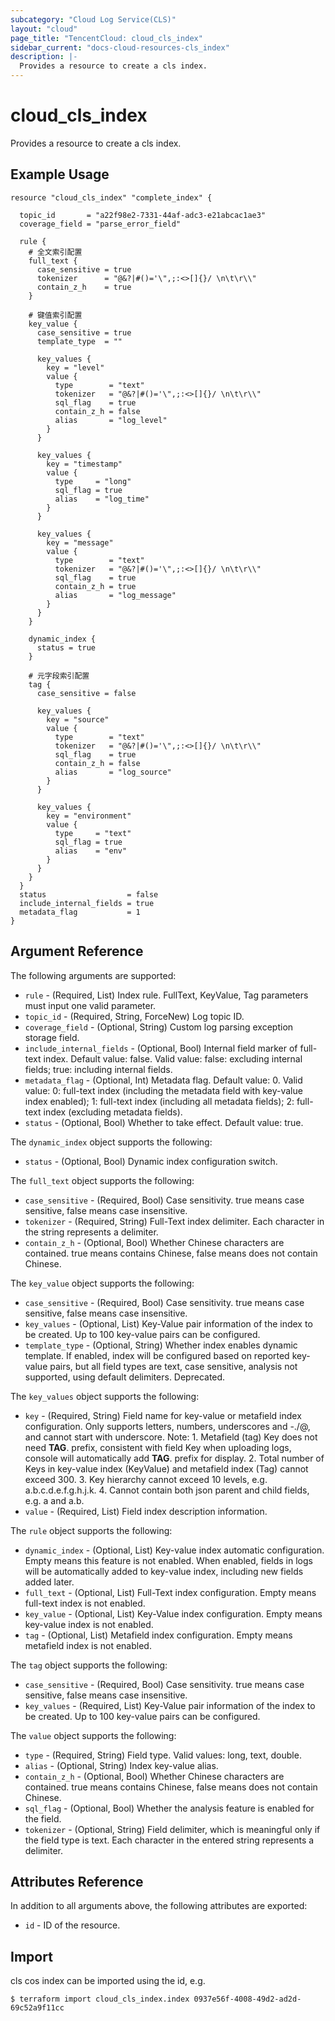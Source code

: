 ```yaml
---
subcategory: "Cloud Log Service(CLS)"
layout: "cloud"
page_title: "TencentCloud: cloud_cls_index"
sidebar_current: "docs-cloud-resources-cls_index"
description: |-
  Provides a resource to create a cls index.
---
```


# cloud_cls_index

Provides a resource to create a cls index.

## Example Usage

```hcl
resource "cloud_cls_index" "complete_index" {

  topic_id       = "a22f98e2-7331-44af-adc3-e21abcac1ae3"
  coverage_field = "parse_error_field"

  rule {
    # 全文索引配置
    full_text {
      case_sensitive = true
      tokenizer      = "@&?|#()='\",;:<>[]{}/ \n\t\r\\"
      contain_z_h    = true
    }

    # 键值索引配置
    key_value {
      case_sensitive = true
      template_type  = ""

      key_values {
        key = "level"
        value {
          type        = "text"
          tokenizer   = "@&?|#()='\",;:<>[]{}/ \n\t\r\\"
          sql_flag    = true
          contain_z_h = false
          alias       = "log_level"
        }
      }

      key_values {
        key = "timestamp"
        value {
          type     = "long"
          sql_flag = true
          alias    = "log_time"
        }
      }

      key_values {
        key = "message"
        value {
          type        = "text"
          tokenizer   = "@&?|#()='\",;:<>[]{}/ \n\t\r\\"
          sql_flag    = true
          contain_z_h = true
          alias       = "log_message"
        }
      }
    }

    dynamic_index {
      status = true
    }

    # 元字段索引配置
    tag {
      case_sensitive = false

      key_values {
        key = "source"
        value {
          type        = "text"
          tokenizer   = "@&?|#()='\",;:<>[]{}/ \n\t\r\\"
          sql_flag    = true
          contain_z_h = false
          alias       = "log_source"
        }
      }

      key_values {
        key = "environment"
        value {
          type     = "text"
          sql_flag = true
          alias    = "env"
        }
      }
    }
  }
  status                  = false
  include_internal_fields = true
  metadata_flag           = 1
}
```

## Argument Reference

The following arguments are supported:

* `rule` - (Required, List) Index rule. FullText, KeyValue, Tag parameters must input one valid parameter.
* `topic_id` - (Required, String, ForceNew) Log topic ID.
* `coverage_field` - (Optional, String) Custom log parsing exception storage field.
* `include_internal_fields` - (Optional, Bool) Internal field marker of full-text index. Default value: false. Valid value: false: excluding internal fields; true: including internal fields.
* `metadata_flag` - (Optional, Int) Metadata flag. Default value: 0. Valid value: 0: full-text index (including the metadata field with key-value index enabled); 1: full-text index (including all metadata fields); 2: full-text index (excluding metadata fields).
* `status` - (Optional, Bool) Whether to take effect. Default value: true.

The `dynamic_index` object supports the following:

* `status` - (Optional, Bool) Dynamic index configuration switch.

The `full_text` object supports the following:

* `case_sensitive` - (Required, Bool) Case sensitivity. true means case sensitive, false means case insensitive.
* `tokenizer` - (Required, String) Full-Text index delimiter. Each character in the string represents a delimiter.
* `contain_z_h` - (Optional, Bool) Whether Chinese characters are contained. true means contains Chinese, false means does not contain Chinese.

The `key_value` object supports the following:

* `case_sensitive` - (Required, Bool) Case sensitivity. true means case sensitive, false means case insensitive.
* `key_values` - (Optional, List) Key-Value pair information of the index to be created. Up to 100 key-value pairs can be configured.
* `template_type` - (Optional, String) Whether index enables dynamic template. If enabled, index will be configured based on reported key-value pairs, but all field types are text, case sensitive, analysis not supported, using default delimiters. Deprecated.

The `key_values` object supports the following:

* `key` - (Required, String) Field name for key-value or metafield index configuration. Only supports letters, numbers, underscores and -./@, and cannot start with underscore. Note: 1. Metafield (tag) Key does not need __TAG__. prefix, consistent with field Key when uploading logs, console will automatically add __TAG__. prefix for display. 2. Total number of Keys in key-value index (KeyValue) and metafield index (Tag) cannot exceed 300. 3. Key hierarchy cannot exceed 10 levels, e.g. a.b.c.d.e.f.g.h.j.k. 4. Cannot contain both json parent and child fields, e.g. a and a.b.
* `value` - (Required, List) Field index description information.

The `rule` object supports the following:

* `dynamic_index` - (Optional, List) Key-value index automatic configuration. Empty means this feature is not enabled. When enabled, fields in logs will be automatically added to key-value index, including new fields added later.
* `full_text` - (Optional, List) Full-Text index configuration. Empty means full-text index is not enabled.
* `key_value` - (Optional, List) Key-Value index configuration. Empty means key-value index is not enabled.
* `tag` - (Optional, List) Metafield index configuration. Empty means metafield index is not enabled.

The `tag` object supports the following:

* `case_sensitive` - (Required, Bool) Case sensitivity. true means case sensitive, false means case insensitive.
* `key_values` - (Required, List) Key-Value pair information of the index to be created. Up to 100 key-value pairs can be configured.

The `value` object supports the following:

* `type` - (Required, String) Field type. Valid values: long, text, double.
* `alias` - (Optional, String) Index key-value alias.
* `contain_z_h` - (Optional, Bool) Whether Chinese characters are contained. true means contains Chinese, false means does not contain Chinese.
* `sql_flag` - (Optional, Bool) Whether the analysis feature is enabled for the field.
* `tokenizer` - (Optional, String) Field delimiter, which is meaningful only if the field type is text. Each character in the entered string represents a delimiter.

## Attributes Reference

In addition to all arguments above, the following attributes are exported:

* `id` - ID of the resource.



## Import

cls cos index can be imported using the id, e.g.

```
$ terraform import cloud_cls_index.index 0937e56f-4008-49d2-ad2d-69c52a9f11cc
```

